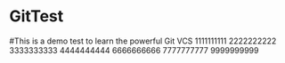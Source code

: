 # GitTest
#This is a demo test to learn the powerful Git VCS
1111111111
2222222222
3333333333
4444444444
6666666666
7777777777
9999999999
